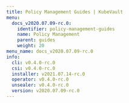 ```yaml
---
title: Policy Management Guides | KubeVault
menu:
  docs_v2020.07.09-rc.0:
    identifier: policy-management-guides
    name: Policy Management
    parent: guides
    weight: 20
menu_name: docs_v2020.07.09-rc.0
info:
  cli: v0.4.0-rc.0
  csi: v0.4.0-rc.0
  installer: v2021.07.14-rc.0
  operator: v0.4.0-rc.0
  unsealer: v0.4.0-rc.0
  version: v2020.07.09-rc.0
---
```


